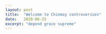 ```yaml
---
layout: post
title:  "Welcome to Chinmoy controversies"
date:   2020-06-25
excerpt: "depend grace supreme"
---
```


